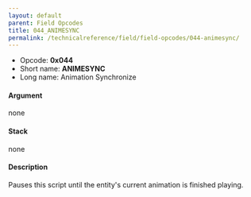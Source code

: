 ```yaml
---
layout: default
parent: Field Opcodes
title: 044_ANIMESYNC
permalink: /technicalreference/field/field-opcodes/044-animesync/
---
```


-   Opcode: **0x044**
-   Short name: **ANIMESYNC**
-   Long name: Animation Synchronize

#### Argument

none

#### Stack

none

#### Description

Pauses this script until the entity's current animation is finished playing.
